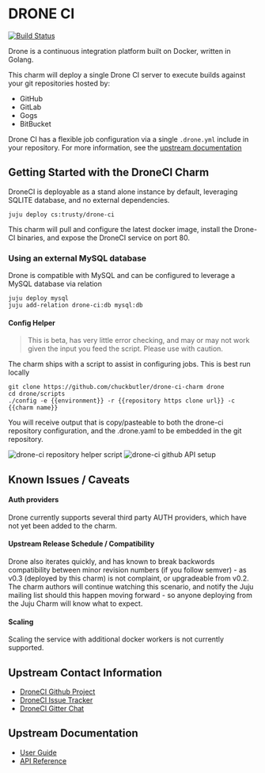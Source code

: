 # DRONE CI

[![Build Status](http://drone.dasroot.net/api/badge/github.com/chuckbutler/drone-ci-charm/status.svg?branch=master)](http://drone.dasroot.net/github.com/chuckbutler/drone-ci-charm)

Drone is a continuous integration platform built on Docker, written in Golang.

This charm will deploy a single Drone CI server to execute builds against your
git repositories hosted by:

- GitHub
- GitLab
- Gogs
- BitBucket

Drone CI has a flexible job configuration via a single `.drone.yml` include in
your repository. For more information, see the [upstream documentation](https://github.com/drone/drone/blob/v0.2.1/README.md#builds)


## Getting Started with the DroneCI Charm

DroneCI is deployable as a stand alone instance by default, leveraging SQLITE
database, and no external dependencies.

    juju deploy cs:trusty/drone-ci

This charm will pull and configure the latest docker image, install the Drone-CI
binaries, and expose the DroneCI service on port 80.


### Using an external MySQL database

Drone is compatible with MySQL and can be configured to leverage a MySQL database
via relation

    juju deploy mysql
    juju add-relation drone-ci:db mysql:db



#### Config Helper

> This is beta, has very little error checking, and may or may not work given
> the input you feed the script. Please use with caution.


The charm ships with a script to assist in configuring jobs. This is best run
locally

    git clone https://github.com/chuckbutler/drone-ci-charm drone
    cd drone/scripts
    ./config -e {{environment}} -r {{repository https clone url}} -c {{charm name}}

You will receive output that is copy/pasteable to both the drone-ci repository
configuration, and the .drone.yaml to be embedded in the git repository.

![drone-ci repository helper script](docs/img/script_helper.png)
![drone-ci github API setup](docs/img/repository_config.png)


## Known Issues / Caveats

#### Auth providers
Drone currently supports several third party AUTH providers, which have not
yet been added to the charm.

#### Upstream Release Schedule / Compatibility
Drone also iterates quickly, and has known to break backwords compatibility
between minor revision numbers (if you follow semver) - as v0.3 (deployed by 
this charm) is not complaint, or upgradeable from v0.2. The charm authors will
continue watching this scenario, and notify the Juju mailing list should this
happen moving forward - so anyone deploying from the Juju Charm will know what
to expect.

#### Scaling
Scaling the service with additional docker workers is not currently supported.

## Upstream Contact Information

- [DroneCI Github Project](https://github.com/drone/drone)
- [DroneCI Issue Tracker](https://github.com/drone/drone/issues)
- [DroneCI Gitter Chat](https://gitter.im/drone/drone)

## Upstream Documentation

- [User Guide](http://readme.drone.io/usage/overview/)
- [API Reference](http://readme.drone.io/api/overview/)
